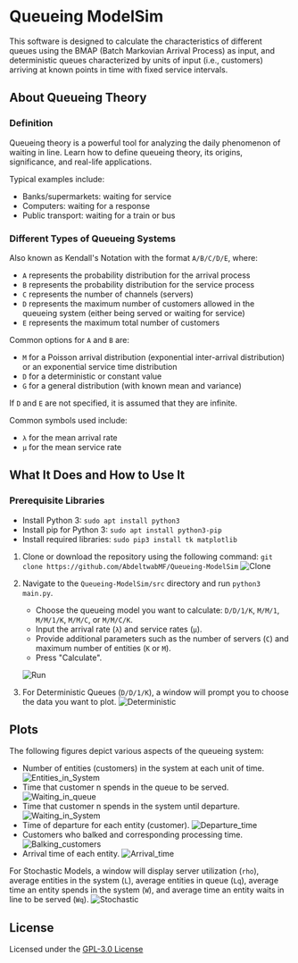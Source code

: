 # Queueing ModelSim

This software is designed to calculate the characteristics of different queues using the BMAP (Batch Markovian Arrival Process) as input, and deterministic queues characterized by units of input (i.e., customers) arriving at known points in time with fixed service intervals.

## About Queueing Theory

### Definition

Queueing theory is a powerful tool for analyzing the daily phenomenon of waiting in line. Learn how to define queueing theory, its origins, significance, and real-life applications.

Typical examples include:

- Banks/supermarkets: waiting for service
- Computers: waiting for a response
- Public transport: waiting for a train or bus

### Different Types of Queueing Systems

Also known as Kendall's Notation with the format `A/B/C/D/E`, where:

- `A` represents the probability distribution for the arrival process
- `B` represents the probability distribution for the service process
- `C` represents the number of channels (servers)
- `D` represents the maximum number of customers allowed in the queueing system (either being served or waiting for service)
- `E` represents the maximum total number of customers

Common options for `A` and `B` are:

- `M` for a Poisson arrival distribution (exponential inter-arrival distribution) or an exponential service time distribution
- `D` for a deterministic or constant value
- `G` for a general distribution (with known mean and variance)

If `D` and `E` are not specified, it is assumed that they are infinite.

Common symbols used include:

- `λ` for the mean arrival rate
- `µ` for the mean service rate

## What It Does and How to Use It

### Prerequisite Libraries

- Install Python 3: `sudo apt install python3`
- Install pip for Python 3: `sudo apt install python3-pip`
- Install required libraries: `sudo pip3 install tk matplotlib`

1. Clone or download the repository using the following command:
   `git clone https://github.com/AbdeltwabMF/Queueing-ModelSim`
   ![Clone](./screenshots/Clone.png)

2. Navigate to the `Queueing-ModelSim/src` directory and run `python3 main.py`.

   - Choose the queueing model you want to calculate: `D/D/1/K`, `M/M/1`, `M/M/1/K`, `M/M/C`, or `M/M/C/K`.
   - Input the arrival rate (`λ`) and service rates (`µ`).
   - Provide additional parameters such as the number of servers (`C`) and maximum number of entities (`K` or `M`).
   - Press "Calculate".

   ![Run](./screenshots/Run.png)

3. For Deterministic Queues (`D/D/1/K`), a window will prompt you to choose the data you want to plot.
   ![Deterministic](./screenshots/Deterministic.png)

## Plots

The following figures depict various aspects of the queueing system:

- Number of entities (customers) in the system at each unit of time.
   ![Entities_in_System](./screenshots/Entities_in_System.png)
- Time that customer n spends in the queue to be served.
   ![Waiting_in_queue](./screenshots/Waiting_in_queue.png)
- Time that customer n spends in the system until departure.
   ![Waiting_in_System](./screenshots/Waiting_in_System.png)
- Time of departure for each entity (customer).
   ![Departure_time](./screenshots/Departure_time.png)
- Customers who balked and corresponding processing time.
   ![Balking_customers](./screenshots/Balking_customers.png)
- Arrival time of each entity.
   ![Arrival_time](./screenshots/Arrival_time.png)

For Stochastic Models, a window will display server utilization (`rho`), average entities in the system (`L`), average entities in queue (`Lq`), average time an entity spends in the system (`W`), and average time an entity waits in line to be served (`Wq`).
![Stochastic](./screenshots/Stochastic.png)

## License

Licensed under the [GPL-3.0 License](LICENSE.md)
